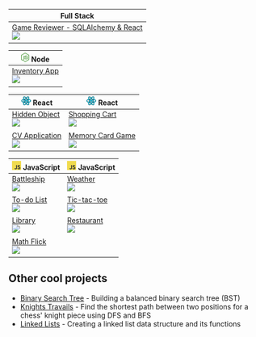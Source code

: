 <!-- ## [Current Project: hb-capstone][hbcapsLin] -->



| Full Stack |
| --- |
| [Game Reviewer - SQLAlchemy & React][hbcapsLin] <br> [![][hbcapsGif]][hbcapsLin]  |

<!-- ## <img src="https://github.com/TYLPHE/TYLPHE/blob/main/readmeAssets/nodejs-logo.png" height="18px"> Node -->

| <img src="https://github.com/TYLPHE/TYLPHE/blob/main/readmeAssets/nodejs-logo.png" height="18px"> Node |
| --- |
| [Inventory App][invappLin] <br> [![][invappGif]][invappLin] |

<!-- ## <img src="https://github.com/TYLPHE/TYLPHE/blob/main/readmeAssets/react-logo.png" height="18px"> React -->

| <img src="https://github.com/TYLPHE/TYLPHE/blob/main/readmeAssets/react-logo.png" height="18px"> React | <img src="https://github.com/TYLPHE/TYLPHE/blob/main/readmeAssets/react-logo.png" height="18px"> React |
| --- | --- |
| [Hidden Object][hidobjLin] <br> [![][hidobjGif]][hidobjLin]  | [Shopping Cart][shocarLin] <br> [![][shocarGif]][shocarLin]
| [CV Application][cvapplLin] <br> [![][cvapplGif]][cvapplLin] | [Memory Card Game][memcarLin] <br> [![][memcarGif]][memcarLin]

<!-- ## <img src="https://github.com/TYLPHE/TYLPHE/blob/main/readmeAssets/JavaScript-logo.png" height="18px"> JavaScript -->
| <img src="https://github.com/TYLPHE/TYLPHE/blob/main/readmeAssets/JavaScript-logo.png" height="18px"> JavaScript | <img src="https://github.com/TYLPHE/TYLPHE/blob/main/readmeAssets/JavaScript-logo.png" height="18px"> JavaScript |
| --- | --- |
| [Battleship][battleLin] <br> [![][battleGif]][battleLin] | [Weather][weatheLin] <br> [![][weatheGif]][weatheLin]
| [To-do List][todoliLin] <br> [![][todoliGif]][todoliLin] | [Tic-tac-toe][tictacLin] <br> [![][tictacGif]][tictacLin]      
| [Library][librarLin] <br> [![][librarGif]][librarLin]    | [Restaurant][restauLin] <br> [![][restauGif]][restauLin]       
| [Math Flick][matfliLin] <br> [![][matfliGif]][matfliLin] |

## Other cool projects
- [Binary Search Tree][binseaLin] - Building a balanced binary search tree (BST) 
- [Knights Travails][knitraLin] - Find the shortest path between two positions for a chess' knight piece using DFS and BFS
- [Linked Lists][linlisLin] - Creating a linked list data structure and its functions

<!-- Link References -->
[hbcapsLin]: https://github.com/TYLPHE/hb-capstone
[hbcapsGif]: https://github.com/TYLPHE/TYLPHE/blob/main/readmeAssets/hb-capstone.gif

[memonlLin]: https://github.com/TYLPHE/members-only

[invappLin]: https://github.com/TYLPHE/inventory-app
[invappGif]: https://github.com/TYLPHE/TYLPHE/blob/main/readmeAssets/preview-inventory-app.gif

[knitraLin]: https://github.com/TYLPHE/knights-travails
[binseaLin]: https://github.com/TYLPHE/binary-search-trees
[linlisLin]: https://github.com/TYLPHE/linked-lists

[hidobjLin]: https://github.com/TYLPHE/hidden-object-game
[hidobjGif]: https://github.com/TYLPHE/TYLPHE/blob/main/readmeAssets/preview-hidden-object-game.gif

[cvapplLin]: https://github.com/TYLPHE/cv-application
[cvapplGif]: https://github.com/TYLPHE/TYLPHE/blob/main/readmeAssets/preview-cv-application.gif

[memcarLin]: https://github.com/TYLPHE/memory-card-game
[memcarGif]: https://github.com/TYLPHE/TYLPHE/blob/main/readmeAssets/preview-memory-card-game.gif

[weatheLin]: https://github.com/TYLPHE/weather
[weatheGif]: https://github.com/TYLPHE/TYLPHE/blob/main/readmeAssets/preview-weather.gif

[matfliLin]: https://xzhong.itch.io/math-flick
[matfliGif]: https://github.com/TYLPHE/TYLPHE/blob/main/readmeAssets/preview-math-flick.gif

[restauLin]: https://github.com/TYLPHE/restaurant
[restauGif]: https://github.com/TYLPHE/TYLPHE/blob/main/readmeAssets/preview-restaurant.gif

[todoliLin]: https://github.com/TYLPHE/to-do-list
[todoliGif]: https://github.com/TYLPHE/TYLPHE/blob/main/readmeAssets/preview-to-do-list.gif

[tictacLin]: https://github.com/TYLPHE/tic-tac-toe
[tictacGif]: https://github.com/TYLPHE/TYLPHE/blob/main/readmeAssets/preview-tic-tac-toe.gif

[librarLin]: https://github.com/TYLPHE/library-assignment
[librarGif]: https://github.com/TYLPHE/TYLPHE/blob/main/readmeAssets/preview-library.gif

[battleLin]: https://github.com/TYLPHE/battleship
[battleGif]: https://github.com/TYLPHE/TYLPHE/blob/main/readmeAssets/preview-battleship.gif

[shocarLin]: https://github.com/TYLPHE/shopping-cart
[shocarGif]: https://github.com/TYLPHE/TYLPHE/blob/main/readmeAssets/preview-shopping-cart.gif
